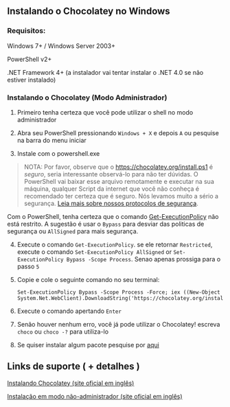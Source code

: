 ## Instalando o Chocolatey no Windows

### Requisitos:

Windows 7+ / Windows Server 2003+

PowerShell v2+

.NET Framework 4+ (a instalador vai tentar instalar o .NET 4.0 se não estiver instalado)

### Instalando o Chocolatey (Modo Administrador)

1. Primeiro tenha certeza que você pode utilizar o shell no modo administrador

2. Abra seu PowerShell pressionando `Windows + X` e depois `A` ou pesquise na barra do menu iniciar

3. Instale com o powershell.exe

> NOTA: Por favor, observe que o https://chocolatey.org/install.ps1 é *seguro*, seria interessante observá-lo para não ter dúvidas. O PowerShell vai baixar esse arquivo remotamente e executar na sua máquina, qualquer Script da internet que você não conheça é recomendado ter certeza que é seguro. Nós levamos muito a sério a segurança. [Leia mais sobre nossos protocolos de segurança](https://chocolatey.org/security).

Com o PowerShell, tenha certeza que o comando [Get-ExecutionPolicy](https://go.microsoft.com/fwlink/?LinkID=135170) não está restrito. A sugestão é usar o `Bypass` para desviar das politicas de segurança ou `AllSigned` para mais segurança.

4. Execute o comando `Get-ExecutionPolicy`. se ele retornar `Restricted`, execute o comando `Set-ExecutionPolicy AllSigned` or `Set-ExecutionPolicy Bypass -Scope Process`. Senao apenas prossiga para o passo `5`

5. Copie e cole o seguinte comando no seu terminal:

       Set-ExecutionPolicy Bypass -Scope Process -Force; iex ((New-Object System.Net.WebClient).DownloadString('https://chocolatey.org/install.ps1'))

6. Execute o comando apertando `Enter`

7. Senão houver nenhum erro, você já pode utilizar o Chocolatey! escreva `choco` ou `choco -?` para utiliza-lo

8. Se quiser instalar algum pacote pesquise por [aqui](https://chocolatey.org/packages)

## Links de suporte ( + detalhes )

[Instalando Chocolatey (site oficial em inglês)](https://chocolatey.org/docs/installation#non-administrative-install)

[Instalação em modo não-administrador (site oficial em inglês)](https://chocolatey.org/docs/installation#non-administrative-install)